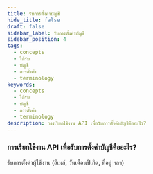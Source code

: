 ```yaml
---
title: รับการตั้งค่าบัญชี
hide_title: false
draft: false
sidebar_label: รับการตั้งค่าบัญชี
sidebar_position: 4
tags:
  - concepts
  - ได้รับ
  - บัญชี
  - การตั้งค่า
  - terminology
keywords:
  - concepts
  - ได้รับ
  - บัญชี
  - การตั้งค่า
  - terminology
description: การเรียกใช้งาน API เพื่อรับการตั้งค่าบัญชีคืออะไร?
---
```


### การเรียกใช้งาน API เพื่อรับการตั้งค่าบัญชีคืออะไร?

รับการตั้งค่าผู้ใช้งาน (อีเมล์, วันเดือนปีเกิด, ที่อยู่ ฯลฯ)
